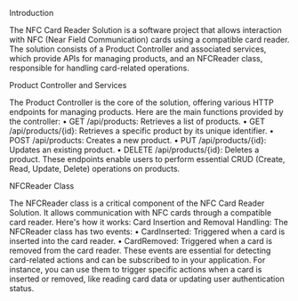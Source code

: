 Introduction

The NFC Card Reader Solution is a software project that allows interaction with NFC (Near Field Communication) cards using a compatible card reader. The solution consists of a Product Controller and associated services, which provide APIs for managing products, and an NFCReader class, responsible for handling card-related operations.

Product Controller and Services

The Product Controller is the core of the solution, offering various HTTP endpoints for managing products. Here are the main functions provided by the controller:
•	GET /api/products: Retrieves a list of products.
•	GET /api/products/{id}: Retrieves a specific product by its unique identifier.
•	POST /api/products: Creates a new product.
•	PUT /api/products/{id}: Updates an existing product.
•	DELETE /api/products/{id}: Deletes a product.
These endpoints enable users to perform essential CRUD (Create, Read, Update, Delete) operations on products.

NFCReader Class

The NFCReader class is a critical component of the NFC Card Reader Solution. It allows communication with NFC cards through a compatible card reader. Here's how it works:
Card Insertion and Removal Handling:
The NFCReader class has two events:
•	CardInserted: Triggered when a card is inserted into the card reader.
•	CardRemoved: Triggered when a card is removed from the card reader.
These events are essential for detecting card-related actions and can be subscribed to in your application. For instance, you can use them to trigger specific actions when a card is inserted or removed, like reading card data or updating user authentication status.
